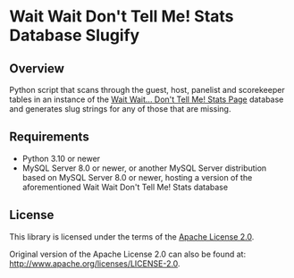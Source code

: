 # Wait Wait Don't Tell Me! Stats Database Slugify

## Overview

Python script that scans through the guest, host, panelist and scorekeeper tables in an instance of the [Wait Wait... Don't Tell Me! Stats Page](http://wwdt.me) database and generates slug strings for any of those that are missing.

## Requirements

- Python 3.10 or newer
- MySQL Server 8.0 or newer, or another MySQL Server distribution based on MySQL Server 8.0 or newer, hosting a version of the aforementioned Wait Wait Don't Tell Me! Stats database

## License

This library is licensed under the terms of the [Apache License 2.0](http://www.apache.org/licenses/LICENSE-2.0).

Original version of the Apache License 2.0 can also be found at: <http://www.apache.org/licenses/LICENSE-2.0>.
